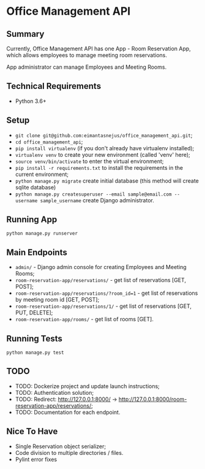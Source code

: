 # Office Management API

## Summary
Currently, Office Management API has one App - Room Reservation App, which allows employees to manage meeting room
reservations.

App administrator can manage Employees and Meeting Rooms.

## Technical Requirements
* Python 3.6+

## Setup
* `git clone git@github.com:eimantasnejus/office_management_api.git`;
* `cd office_management_api`;
* `pip install virtualenv` (if you don't already have virtualenv installed);
* `virtualenv venv` to create your new environment (called 'venv' here);
* `source venv/bin/activate` to enter the virtual environment;
* `pip install -r requirements.txt` to install the requirements in the current environment;
* `python manage.py migrate` create initial database (this method will create sqlite database)
* `python manage.py createsuperuser --email sample@email.com --username sample_username` create Django administrator.

## Running App
`python manage.py runserver`

## Main Endpoints
* `admin/` - Django admin console for creating Employees and Meeting Rooms;
* `room-reservation-app/reservations/` - get list of reservations [GET, POST];
* `room-reservation-app/reservations/?room_id=1` - get list of reservations by meeting room id [GET, POST];
* `room-reservation-app/reservations/1/` - get list of reservations [GET, PUT, DELETE];
* `room-reservation-app/rooms/` - get list of rooms [GET].

## Running Tests
`python manage.py test`

## TODO
* TODO: Dockerize project and update launch instructions;
* TODO: Authentication solution;
* TODO: Redirect: http://127.0.0.1:8000/ -> http://127.0.0.1:8000/room-reservation-app/reservations/;
* TODO: Documentation for each endpoint.

## Nice To Have
* Single Reservation object serializer;
* Code division to multiple directories / files.
* Pylint error fixes
